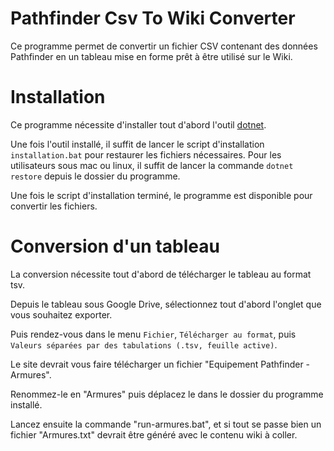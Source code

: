 # Pathfinder Csv To Wiki Converter

Ce programme permet de convertir un fichier CSV contenant des données Pathfinder en un tableau mise en forme prêt à être utilisé sur le Wiki.

# Installation

Ce programme nécessite d'installer tout d'abord l'outil [dotnet](http://dotnet.github.io/getting-started/).

Une fois l'outil installé, il suffit de lancer le script d'installation `installation.bat` pour restaurer les fichiers nécessaires.
Pour les utilisateurs sous mac ou linux, il suffit de lancer la commande `dotnet restore` depuis le dossier du programme.

Une fois le script d'installation terminé, le programme est disponible pour convertir les fichiers.

# Conversion d'un tableau

La conversion nécessite tout d'abord de télécharger le tableau au format tsv.

Depuis le tableau sous Google Drive, sélectionnez tout d'abord l'onglet que vous souhaitez exporter.

Puis rendez-vous dans le menu `Fichier`, `Télécharger au format`, puis `Valeurs séparées par des tabulations (.tsv, feuille active)`.

Le site devrait vous faire télécharger un fichier "Equipement Pathfinder - Armures".

Renommez-le en "Armures" puis déplacez le dans le dossier du programme installé.

Lancez ensuite la commande "run-armures.bat", et si tout se passe bien un fichier "Armures.txt" devrait être généré avec le contenu wiki à coller.